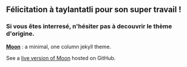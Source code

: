  
  
## Félicitation à taylantatli pour son super travail !

### Si vous êtes interresé, n'hésiter pas à decouvrir le thème d'origine.

**[Moon](https://taylantatli.github.io/Moon)** : a minimal, one column jekyll theme.

See a [live version of Moon](https://taylantatli.github.io/Moon) hosted on GitHub.

